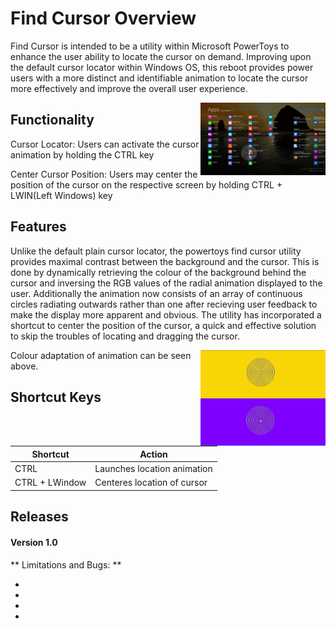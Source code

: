 # Find Cursor Overview

Find Cursor is intended to be a utility within Microsoft PowerToys to enhance the user ability to locate the cursor on demand. Improving upon the default cursor locator within Windows OS, this reboot provides power users with a more distinct and identifiable animation to locate the cursor more effectively and improve the overall user experience. 

<img align="right" width="200" src="./doc/images/cursor.png" />

## Functionality 

Cursor Locator: Users can activate the cursor animation by holding the CTRL key

Center Cursor Position: Users may center the position of the cursor on the respective screen by holding CTRL + LWIN(Left Windows) key

## Features

Unlike the default plain cursor locator, the powertoys find cursor utility provides maximal contrast between the background and the cursor. This is done by dynamically retrieving the colour of the background behind the cursor and inversing the RGB values of the radial animation displayed to the user. Additionally the animation now consists of an array of continuous circles radiating outwards rather than one after recieving user feedback to make the display more apparent and obvious. The utility has incorporated a shortcut to center the position of the cursor, a quick and effective solution to skip the troubles of locating and dragging the cursor.

<img align="right" width="200" src="./doc/images/contrast.png" />

Colour adaptation of animation can be seen above. 

## Shortcut Keys

| Shortcut      | Action |
| ----------- | ----------- |
| CTRL | Launches location animation |
| CTRL + LWindow | Centeres location of cursor |



## Releases

#### Version 1.0

** Limitations and Bugs: **

- 
- 
- 
- 